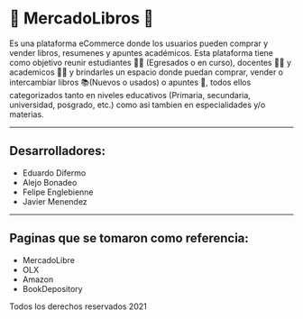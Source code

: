 # 📖 MercadoLibros 📖
Es una plataforma eCommerce donde los usuarios pueden comprar y vender libros, resumenes y apuntes académicos.
Esta plataforma tiene como objetivo reunir estudiantes 👨‍🎓 (Egresados o en curso), docentes 👨‍🏫 y academicos 🧙‍♂️ y brindarles un espacio donde puedan comprar, vender o intercambiar libros 📚(Nuevos o usados) o apuntes 📑, todos ellos categorizados tanto en niveles educativos (Primaria, secundaria, universidad, posgrado, etc.) como asi tambien en especialidades y/o materias.
___________________________________________________________________________________________________________________________________________________________________________________

## Desarrolladores:
- Eduardo Difermo
- Alejo Bonadeo
- Felipe Englebienne
- Javier Menendez
___________________________________________________________________________________________________________________________________________________________________________________

## Paginas que se tomaron como referencia:
- MercadoLibre
- OLX
- Amazon
- BookDepository

Todos los derechos reservados 2021
